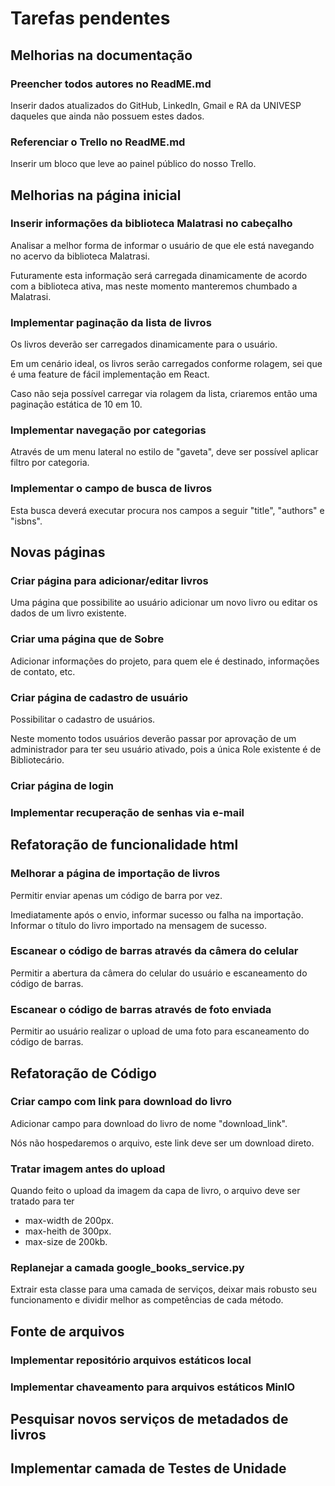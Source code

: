 # Tarefas pendentes

## Melhorias na documentação

### Preencher todos autores no ReadME.md

Inserir dados atualizados do GitHub, LinkedIn, Gmail e RA da UNIVESP daqueles que ainda não possuem estes dados.

### Referenciar o Trello no ReadME.md

Inserir um bloco que leve ao painel público do nosso Trello.

## Melhorias na página inicial

### Inserir informações da biblioteca Malatrasi no cabeçalho

Analisar a melhor forma de informar o usuário de que ele está navegando no acervo da biblioteca Malatrasi.

Futuramente esta informação será carregada dinamicamente de acordo com a biblioteca ativa, mas neste momento manteremos chumbado a Malatrasi.

### Implementar paginação da lista de livros

Os livros deverão ser carregados dinamicamente para o usuário.

Em um cenário ideal, os livros serão carregados conforme rolagem, sei que é uma feature de fácil implementação em React.

Caso não seja possível carregar via rolagem da lista, criaremos então uma paginação estática de 10 em 10.

### Implementar navegação por categorias

Através de um menu lateral no estilo de "gaveta", deve ser possível aplicar filtro por categoria.

### Implementar o campo de busca de livros

Esta busca deverá executar procura nos campos a seguir "title", "authors" e "isbns".

## Novas páginas

### Criar página para adicionar/editar livros

Uma página que possibilite ao usuário adicionar um novo livro ou editar os dados de um livro existente.

### Criar uma página que de Sobre

Adicionar informações do projeto, para quem ele é destinado, informações de contato, etc.

### Criar página de cadastro de usuário

Possibilitar o cadastro de usuários.

Neste momento todos usuários deverão passar por aprovação de um administrador para ter seu usuário ativado, pois a única Role existente é de Bibliotecário.

### Criar página de login

### Implementar recuperação de senhas via e-mail

## Refatoração de funcionalidade html

### Melhorar a página de importação de livros

Permitir enviar apenas um código de barra por vez.

Imediatamente após o envio, informar sucesso ou falha na importação. Informar o título do livro importado na mensagem de sucesso.

### Escanear o código de barras através da câmera do celular

Permitir a abertura da câmera do celular do usuário e escaneamento do código de barras.

### Escanear o código de barras através de foto enviada

Permitir ao usuário realizar o upload de uma foto para escaneamento do código de barras.

## Refatoração de Código

### Criar campo com link para download do livro

Adicionar campo para download do livro de nome "download_link".

Nós não hospedaremos o arquivo, este link deve ser um download direto.

### Tratar imagem antes do upload

Quando feito o upload da imagem da capa de livro, o arquivo deve ser tratado para ter 

- max-width de 200px.
- max-heith de 300px.
- max-size de 200kb.

### Replanejar a camada google_books_service.py

Extrair esta classe para uma camada de serviços, deixar mais robusto seu funcionamento e dividir melhor as competências de cada método.

## Fonte de arquivos

### Implementar repositório arquivos estáticos local

### Implementar chaveamento para arquivos estáticos MinIO

## Pesquisar novos serviços de metadados de livros

## Implementar camada de Testes de Unidade

